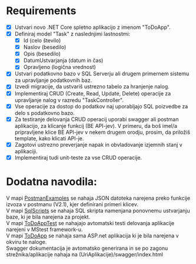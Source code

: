 # Requirements

- [x] Ustvari novo .NET Core spletno aplikacijo z imenom "ToDoApp".
- [x] Definiraj model "Task" z naslednjimi lastnostmi:
    - [x] Id (celo število)
    - [x] Naslov (besedilo)
    - [x] Opis (besedilo)
    - [x] DatumUstvarjanja (datum in čas)
    - [x] Opravljeno (logična vrednost)
- [x] Ustvari podatkovno bazo v SQL Serverju ali drugem primernem sistemu za
upravljanje podatkovnih baz.
- [x] Izvedi migracije, da ustvariš ustrezno tabelo za hranjenje nalog.
- [x] Implementiraj CRUD (Create, Read, Update, Delete) operacije za upravljanje nalog v razredu "TaskController".
- [x] Vse operacije za dostop do podatkov naj uporabljajo SQL poizvedbe za delo s podatkovno bazo.
- [x] Za testiranje delovanja CRUD operacij uporabi swagger ali postman aplikacijo, za klicanje funkcij (BE API-jev). V primeru, da boš imel/a pripravljene klice BE API-jev v nekem drugem orodju, prosim, da priložiš template, kako klicati API-je.
- [x] Zagotovi ustrezno preverjanje napak in obvladovanje izjemnih stanj v aplikaciji.
- [x] Implementiraj tudi unit-teste za vse CRUD operacije.

# Dodatna navodila:

V mapi [PostmanExamples](./PostmanExamples/) se nahaja JSON datoteka narejena preko funkcije izvoza v postmanu (V2.1), kjer definirani primeri klicev.  
V mapi [SqlScripts](./SqlScripts/) se nahaja SQL skripta namenjana ponovnemu ustvarjanju baze, ki je bila narejena za projekt.  
V mapi [ToDoAppTest](./ToDoAppTest/) se nahajajo avtomatski testi delovanja aplikacije narejeni v MStest framework-u.  
V mapi [ToDoApp](./ToDoApp/) se nahaja sama ASP.net aplikacija ki je bila narejena v okviru te naloge.  
Swagger dokumentacija je avtomatsko generirana in se po zagonu strežnika/aplikacije nahaja na (UriAplikacije)/swagger/index.html